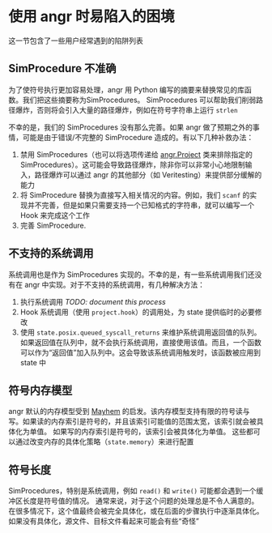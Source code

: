# 使用 angr 时易陷入的困境

这一节包含了一些用户经常遇到的陷阱列表

## SimProcedure 不准确

为了使符号执行更加容易处理，angr 用 Python 编写的摘要来替换常见的库函数。我们把这些摘要称为SimProcedures。
SimProcedures 可以帮助我们削弱路径爆炸，否则将会引入大量的路径爆炸，例如在符号字符串上运行 `strlen`

不幸的是，我们的 SimProcedures 没有那么完善。如果 angr 做了预期之外的事情，可能是由于错误/不完整的 SimProcedure 造成的。有以下几种补救办法：

1. 禁用 SimProcedures（也可以将选项传递给 [angr.Project](http://angr.io/api-doc/angr.html#module-angr.project) 类来排除指定的 SimProcedures）。这可能会导致路径爆炸，除非你可以非常小心地限制输入，路径爆炸可以通过 angr 的其他部分（如 Veritesting）来提供部分缓解的能力
2. 将 SimProcedure 替换为直接写入相关情况的内容。例如，我们 `scanf` 的实现并不完善，但是如果只需要支持一个已知格式的字符串，就可以编写一个 Hook 来完成这个工作
3. 完善 SimProcedure.

## 不支持的系统调用

系统调用也是作为 SimProcedures 实现的。不幸的是，有一些系统调用我们还没有在 angr 中实现。对于不支持的系统调用，有几种解决方法：

1. 执行系统调用 *TODO: document this process*
2. Hook 系统调用（使用 `project.hook`）的调用处，为 state 提供临时的必要修改
3. 使用 `state.posix.queued_syscall_returns` 来维护系统调用返回值的队列。如果返回值在队列中，就不会执行系统调用，直接使用该值。而且，一个函数可以作为“返回值”加入队列中。这会导致该系统调用触发时，该函数被应用到 state 中

## 符号内存模型

angr 默认的内存模型受到 [Mayhem](https://users.ece.cmu.edu/~dbrumley/pdf/Cha%20et%20al._2012_Unleashing%20Mayhem%20on%20Binary%20Code.pdf) 的启发。该内存模型支持有限的符号读与写。如果读的内存索引是符号的，并且该索引可能值的范围太宽，该索引就会被具体化为单值。
如果写的内存索引是符号的，该索引会被具体化为单值。
这些都可以通过改变内存的具体化策略（`state.memory`）来进行配置

## 符号长度

SimProcedures，特别是系统调用，例如 `read()` 和 `write()` 可能都会遇到一个缓冲区长度是符号值的情况。
通常来说，对于这个问题的处理总是不令人满意的。在很多情况下，这个值最终会被完全具体化，或在后面的步骤执行中逐渐具体化。
如果没有具体化，源文件、目标文件看起来可能会有些“奇怪”
